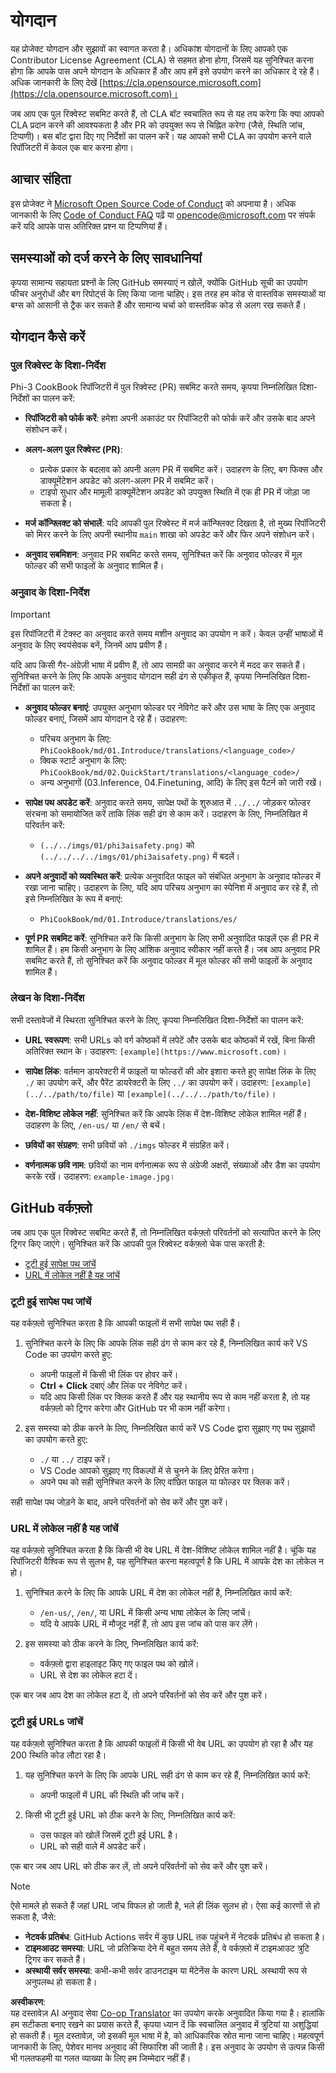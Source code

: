 <!--
CO_OP_TRANSLATOR_METADATA:
{
  "original_hash": "212531c5722978740dcfb73e3995cbba",
  "translation_date": "2025-04-04T17:05:05+00:00",
  "source_file": "CONTRIBUTING.md",
  "language_code": "hi"
}
-->
# योगदान

यह प्रोजेक्ट योगदान और सुझावों का स्वागत करता है। अधिकांश योगदानों के लिए आपको एक Contributor License Agreement (CLA) से सहमत होना होगा, जिसमें यह सुनिश्चित करना होगा कि आपके पास अपने योगदान के अधिकार हैं और आप हमें इसे उपयोग करने का अधिकार दे रहे हैं। अधिक जानकारी के लिए देखें [https://cla.opensource.microsoft.com](https://cla.opensource.microsoft.com)।

जब आप एक पुल रिक्वेस्ट सबमिट करते हैं, तो CLA बॉट स्वचालित रूप से यह तय करेगा कि क्या आपको CLA प्रदान करने की आवश्यकता है और PR को उपयुक्त रूप से चिह्नित करेगा (जैसे, स्थिति जांच, टिप्पणी)। बस बॉट द्वारा दिए गए निर्देशों का पालन करें। यह आपको सभी CLA का उपयोग करने वाले रिपॉजिटरी में केवल एक बार करना होगा।

## आचार संहिता

इस प्रोजेक्ट ने [Microsoft Open Source Code of Conduct](https://opensource.microsoft.com/codeofconduct/) को अपनाया है। अधिक जानकारी के लिए [Code of Conduct FAQ](https://opensource.microsoft.com/codeofconduct/faq/) पढ़ें या [opencode@microsoft.com](mailto:opencode@microsoft.com) पर संपर्क करें यदि आपके पास अतिरिक्त प्रश्न या टिप्पणियां हैं।

## समस्याओं को दर्ज करने के लिए सावधानियां

कृपया सामान्य सहायता प्रश्नों के लिए GitHub समस्याएं न खोलें, क्योंकि GitHub सूची का उपयोग फीचर अनुरोधों और बग रिपोर्ट्स के लिए किया जाना चाहिए। इस तरह हम कोड से वास्तविक समस्याओं या बग्स को आसानी से ट्रैक कर सकते हैं और सामान्य चर्चा को वास्तविक कोड से अलग रख सकते हैं।

## योगदान कैसे करें

### पुल रिक्वेस्ट के दिशा-निर्देश

Phi-3 CookBook रिपॉजिटरी में पुल रिक्वेस्ट (PR) सबमिट करते समय, कृपया निम्नलिखित दिशा-निर्देशों का पालन करें:

- **रिपॉजिटरी को फोर्क करें**: हमेशा अपनी अकाउंट पर रिपॉजिटरी को फोर्क करें और उसके बाद अपने संशोधन करें।

- **अलग-अलग पुल रिक्वेस्ट (PR)**:
  - प्रत्येक प्रकार के बदलाव को अपनी अलग PR में सबमिट करें। उदाहरण के लिए, बग फिक्स और डाक्यूमेंटेशन अपडेट को अलग-अलग PR में सबमिट करें।
  - टाइपो सुधार और मामूली डाक्यूमेंटेशन अपडेट को उपयुक्त स्थिति में एक ही PR में जोड़ा जा सकता है।

- **मर्ज कॉन्फ्लिक्ट को संभालें**: यदि आपकी पुल रिक्वेस्ट में मर्ज कॉन्फ्लिक्ट दिखता है, तो मुख्य रिपॉजिटरी को मिरर करने के लिए अपनी स्थानीय `main` शाखा को अपडेट करें और फिर अपने संशोधन करें।

- **अनुवाद सबमिशन**: अनुवाद PR सबमिट करते समय, सुनिश्चित करें कि अनुवाद फोल्डर में मूल फोल्डर की सभी फाइलों के अनुवाद शामिल हैं।

### अनुवाद के दिशा-निर्देश

> [!IMPORTANT]
>
> इस रिपॉजिटरी में टेक्स्ट का अनुवाद करते समय मशीन अनुवाद का उपयोग न करें। केवल उन्हीं भाषाओं में अनुवाद के लिए स्वयंसेवक बनें, जिनमें आप प्रवीण हैं।

यदि आप किसी गैर-अंग्रेज़ी भाषा में प्रवीण हैं, तो आप सामग्री का अनुवाद करने में मदद कर सकते हैं। सुनिश्चित करने के लिए कि आपके अनुवाद योगदान सही ढंग से एकीकृत हैं, कृपया निम्नलिखित दिशा-निर्देशों का पालन करें:

- **अनुवाद फोल्डर बनाएं**: उपयुक्त अनुभाग फोल्डर पर नेविगेट करें और उस भाषा के लिए एक अनुवाद फोल्डर बनाएं, जिसमें आप योगदान दे रहे हैं। उदाहरण:
  - परिचय अनुभाग के लिए: `PhiCookBook/md/01.Introduce/translations/<language_code>/`
  - क्विक स्टार्ट अनुभाग के लिए: `PhiCookBook/md/02.QuickStart/translations/<language_code>/`
  - अन्य अनुभागों (03.Inference, 04.Finetuning, आदि) के लिए इस पैटर्न को जारी रखें।

- **सापेक्ष पथ अपडेट करें**: अनुवाद करते समय, सापेक्ष पथों के शुरुआत में `../../` जोड़कर फोल्डर संरचना को समायोजित करें ताकि लिंक सही ढंग से काम करें। उदाहरण के लिए, निम्नलिखित में परिवर्तन करें:
  - `(../../imgs/01/phi3aisafety.png)` को `(../../../../imgs/01/phi3aisafety.png)` में बदलें।

- **अपने अनुवादों को व्यवस्थित करें**: प्रत्येक अनुवादित फाइल को संबंधित अनुभाग के अनुवाद फोल्डर में रखा जाना चाहिए। उदाहरण के लिए, यदि आप परिचय अनुभाग का स्पेनिश में अनुवाद कर रहे हैं, तो इसे निम्नलिखित के रूप में बनाएं:
  - `PhiCookBook/md/01.Introduce/translations/es/`

- **पूर्ण PR सबमिट करें**: सुनिश्चित करें कि किसी अनुभाग के लिए सभी अनुवादित फाइलें एक ही PR में शामिल हैं। हम किसी अनुभाग के लिए आंशिक अनुवाद स्वीकार नहीं करते हैं। जब आप अनुवाद PR सबमिट करते हैं, तो सुनिश्चित करें कि अनुवाद फोल्डर में मूल फोल्डर की सभी फाइलों के अनुवाद शामिल हैं।

### लेखन के दिशा-निर्देश

सभी दस्तावेजों में स्थिरता सुनिश्चित करने के लिए, कृपया निम्नलिखित दिशा-निर्देशों का पालन करें:

- **URL स्वरूपण**: सभी URLs को वर्ग कोष्ठकों में लपेटें और उसके बाद कोष्ठकों में रखें, बिना किसी अतिरिक्त स्थान के। उदाहरण: `[example](https://www.microsoft.com)`।

- **सापेक्ष लिंक**: वर्तमान डायरेक्टरी में फाइलों या फोल्डरों की ओर इशारा करते हुए सापेक्ष लिंक के लिए `./` का उपयोग करें, और पैरेंट डायरेक्टरी के लिए `../` का उपयोग करें। उदाहरण: `[example](../../path/to/file)` या `[example](../../../path/to/file)`।

- **देश-विशिष्ट लोकेल नहीं**: सुनिश्चित करें कि आपके लिंक में देश-विशिष्ट लोकेल शामिल नहीं हैं। उदाहरण के लिए, `/en-us/` या `/en/` से बचें।

- **छवियों का संग्रहण**: सभी छवियों को `./imgs` फोल्डर में संग्रहित करें।

- **वर्णनात्मक छवि नाम**: छवियों का नाम वर्णनात्मक रूप से अंग्रेजी अक्षरों, संख्याओं और डैश का उपयोग करके रखें। उदाहरण: `example-image.jpg`।

## GitHub वर्कफ़्लो

जब आप एक पुल रिक्वेस्ट सबमिट करते हैं, तो निम्नलिखित वर्कफ़्लो परिवर्तनों को सत्यापित करने के लिए ट्रिगर किए जाएंगे। सुनिश्चित करें कि आपकी पुल रिक्वेस्ट वर्कफ़्लो चेक पास करती है:

- [टूटी हुई सापेक्ष पथ जांचें](../..)
- [URL में लोकेल नहीं है यह जांचें](../..)

### टूटी हुई सापेक्ष पथ जांचें

यह वर्कफ़्लो सुनिश्चित करता है कि आपकी फाइलों में सभी सापेक्ष पथ सही हैं।

1. सुनिश्चित करने के लिए कि आपके लिंक सही ढंग से काम कर रहे हैं, निम्नलिखित कार्य करें VS Code का उपयोग करते हुए:
    - अपनी फाइलों में किसी भी लिंक पर होवर करें।
    - **Ctrl + Click** दबाएं और लिंक पर नेविगेट करें।
    - यदि आप किसी लिंक पर क्लिक करते हैं और यह स्थानीय रूप से काम नहीं करता है, तो यह वर्कफ़्लो को ट्रिगर करेगा और GitHub पर भी काम नहीं करेगा।

1. इस समस्या को ठीक करने के लिए, निम्नलिखित कार्य करें VS Code द्वारा सुझाए गए पथ सुझावों का उपयोग करते हुए:
    - `./` या `../` टाइप करें।
    - VS Code आपको सुझाए गए विकल्पों में से चुनने के लिए प्रेरित करेगा।
    - अपने पथ को सही सुनिश्चित करने के लिए वांछित फाइल या फोल्डर पर क्लिक करें।

सही सापेक्ष पथ जोड़ने के बाद, अपने परिवर्तनों को सेव करें और पुश करें।

### URL में लोकेल नहीं है यह जांचें

यह वर्कफ़्लो सुनिश्चित करता है कि किसी भी वेब URL में देश-विशिष्ट लोकेल शामिल नहीं है। चूंकि यह रिपॉजिटरी वैश्विक रूप से सुलभ है, यह सुनिश्चित करना महत्वपूर्ण है कि URL में आपके देश का लोकेल न हो।

1. सुनिश्चित करने के लिए कि आपके URL में देश का लोकेल नहीं है, निम्नलिखित कार्य करें:

    - `/en-us/`, `/en/`, या URL में किसी अन्य भाषा लोकेल के लिए जांचें।
    - यदि ये आपके URL में मौजूद नहीं हैं, तो आप इस जांच को पास कर लेंगे।

1. इस समस्या को ठीक करने के लिए, निम्नलिखित कार्य करें:
    - वर्कफ़्लो द्वारा हाइलाइट किए गए फाइल पथ को खोलें।
    - URL से देश का लोकेल हटा दें।

एक बार जब आप देश का लोकेल हटा दें, तो अपने परिवर्तनों को सेव करें और पुश करें।

### टूटी हुई URLs जांचें

यह वर्कफ़्लो सुनिश्चित करता है कि आपकी फाइलों में किसी भी वेब URL का उपयोग हो रहा है और यह 200 स्थिति कोड लौटा रहा है।

1. यह सुनिश्चित करने के लिए कि आपके URL सही ढंग से काम कर रहे हैं, निम्नलिखित कार्य करें:
    - अपनी फाइलों में URL की स्थिति की जांच करें।

2. किसी भी टूटी हुई URL को ठीक करने के लिए, निम्नलिखित कार्य करें:
    - उस फाइल को खोलें जिसमें टूटी हुई URL है।
    - URL को सही वाले में अपडेट करें।

एक बार जब आप URL को ठीक कर लें, तो अपने परिवर्तनों को सेव करें और पुश करें।

> [!NOTE]
>
> ऐसे मामले हो सकते हैं जहां URL जांच विफल हो जाती है, भले ही लिंक सुलभ हो। ऐसा कई कारणों से हो सकता है, जैसे:
>
> - **नेटवर्क प्रतिबंध**: GitHub Actions सर्वर में कुछ URL तक पहुंचने में नेटवर्क प्रतिबंध हो सकता है।
> - **टाइमआउट समस्या**: URL जो प्रतिक्रिया देने में बहुत समय लेते हैं, वे वर्कफ़्लो में टाइमआउट त्रुटि ट्रिगर कर सकते हैं।
> - **अस्थायी सर्वर समस्या**: कभी-कभी सर्वर डाउनटाइम या मेंटेनेंस के कारण URL अस्थायी रूप से अनुपलब्ध हो सकता है।

**अस्वीकरण**:  
यह दस्तावेज़ AI अनुवाद सेवा [Co-op Translator](https://github.com/Azure/co-op-translator) का उपयोग करके अनुवादित किया गया है। हालांकि हम सटीकता बनाए रखने का प्रयास करते हैं, कृपया ध्यान दें कि स्वचालित अनुवाद में त्रुटियां या अशुद्धियां हो सकती हैं। मूल दस्तावेज़, जो इसकी मूल भाषा में है, को आधिकारिक स्रोत माना जाना चाहिए। महत्वपूर्ण जानकारी के लिए, पेशेवर मानव अनुवाद की सिफारिश की जाती है। इस अनुवाद के उपयोग से उत्पन्न किसी भी गलतफहमी या गलत व्याख्या के लिए हम जिम्मेदार नहीं हैं।
